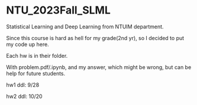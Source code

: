 # NTU_2023Fall_SLML
Statistical Learning and Deep Learning from NTUIM department.

Since this course is hard as hell for my grade(2nd yr), so I decided to put my code up here.

Each hw is in their folder.

With problem.pdf/.ipynb, and my answer, which might be wrong, but can be help for future students.

hw1 ddl: 9/28

hw2 ddl: 10/20